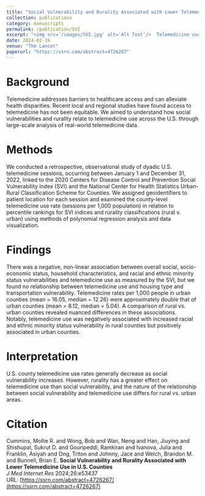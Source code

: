 ```yaml
---
title: "Social Vulnerability and Rurality Associated with Lower Telemedicine Use in U.S. Counties"
collection: publications
category: manuscripts
permalink: /publication/SVI
excerpt: "<img src='/images/SVI.jpg' alt='Alt Text'/>  Telemedicine use in the U.S. is influenced more by rurality than social vulnerability, with differing patterns of use across rural and urban counties. [Read more](/publication/SVI)"
date: 2024-02-16
venue: "The Lancet"
paperurl: "https://ssrn.com/abstract=4726267"
---
```


Background
======
Telemedicine addresses barriers to healthcare access and can alleviate health disparities. Recent local and regional studies have found access to telemedicine has not been equitable. We aimed to understand how social vulnerabilities and rurality relate to telemedicine use across the U.S. through large-scale analysis of real-world telemedicine data.

Methods
======
We conducted a retrospective, observational study of dyadic U.S. telemedicine sessions, occurring between January 1 and December 31, 2022, linked to the 2020 Centers for Disease Control and Prevention Social Vulnerability Index (SVI) and the National Center for Health Statistics Urban-Rural Classification Scheme for Counties. We assigned geoidentifiers to patient location for each session and examined the county-level telemedicine use rate (sessions per 1,000 population) in relation to percentile rankings for SVI indices and rurality classifications (rural v. urban) using methods of polynomial regression analysis and data visualization.

Findings
======
There was a negative, non-linear association between overall social, socio-economic status, household characteristics, and racial and ethnic minority status vulnerabilities and telemedicine use as measured by the SVI, but we found no relationship between telemedicine use and housing type and transportation vulnerability. Telemedicine rates per 1,000 people in urban counties (mean = 16.05, median = 12.26) were approximately double that of urban counties (mean = 8.12, median = 5.04). A comparison of rural vs. urban counties revealed nuanced differences in these associations. Notably, telemedicine use was negatively associated with increased racial and ethnic minority status vulnerability in rural counties but positively associated in urban counties. 

Interpretation
======
 U.S. county telemedicine use rates generally decrease as social vulnerability increases. However, rurality has a greater effect on telemedicine use than social vulnerability, and the nature of the relationship between social vulnerability and telemedicine use differs for rural vs. urban areas.

Citation
======
Cummins, Mollie R. and Wong, Bob and Wan, Neng and Han, Jiuying and Shishupal, Sukrut D. and Gouripeddi, Ramkiran and Ivanova, Julia and Franklin, Asiyah and Ong, Triton and Johnny, Jace and Welch, Brandon M. and Bunnell, Brian E.
**Social Vulnerability and Rurality Associated with Lower Telemedicine Use in U.S. Counties**  
*J Med Internet Res* 2024;26:e53437  
URL: [https://ssrn.com/abstract=4726267](https://ssrn.com/abstract=4726267)  

